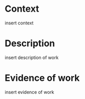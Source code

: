 # Context 
insert context

# Description
insert description of work

# Evidence of work 
insert evidence of work
